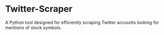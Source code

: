 # Twitter-Scraper
 A Python tool designed for efficiently scraping Twitter accounts looking for mentions of stock symbols.
